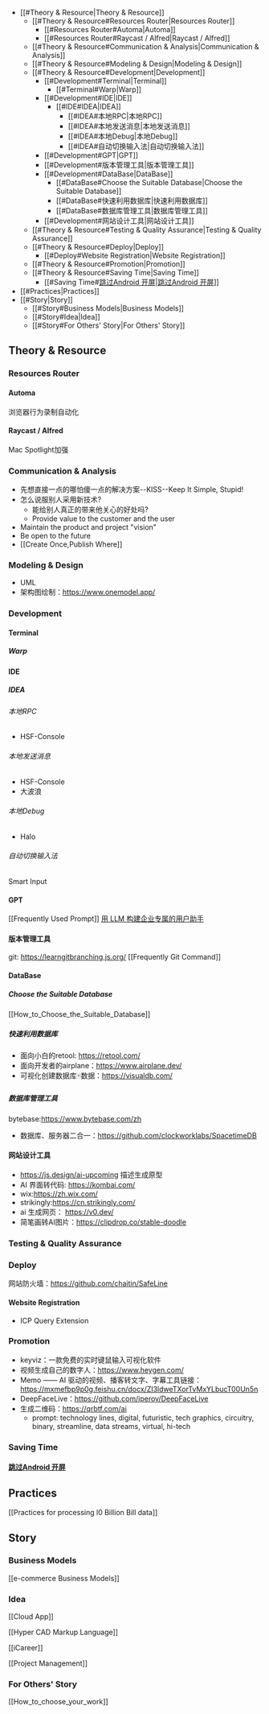 - [[#Theory & Resource|Theory & Resource]]
	- [[#Theory & Resource#Resources Router|Resources Router]]
		- [[#Resources Router#Automa|Automa]]
		- [[#Resources Router#Raycast / Alfred|Raycast / Alfred]]
	- [[#Theory & Resource#Communication & Analysis|Communication & Analysis]]
	- [[#Theory & Resource#Modeling & Design|Modeling & Design]]
	- [[#Theory & Resource#Development|Development]]
		- [[#Development#Terminal|Terminal]]
			- [[#Terminal#Warp|Warp]]
		- [[#Development#IDE|IDE]]
			- [[#IDE#IDEA|IDEA]]
				- [[#IDEA#本地RPC|本地RPC]]
				- [[#IDEA#本地发送消息|本地发送消息]]
				- [[#IDEA#本地Debug|本地Debug]]
				- [[#IDEA#自动切换输入法|自动切换输入法]]
		- [[#Development#GPT|GPT]]
		- [[#Development#版本管理工具|版本管理工具]]
		- [[#Development#DataBase|DataBase]]
			- [[#DataBase#Choose the Suitable Database|Choose the Suitable Database]]
			- [[#DataBase#快速利用数据库|快速利用数据库]]
			- [[#DataBase#数据库管理工具|数据库管理工具]]
		- [[#Development#网站设计工具|网站设计工具]]
	- [[#Theory & Resource#Testing & Quality Assurance|Testing & Quality Assurance]]
	- [[#Theory & Resource#Deploy|Deploy]]
		- [[#Deploy#Website Registration|Website Registration]]
	- [[#Theory & Resource#Promotion|Promotion]]
	- [[#Theory & Resource#Saving Time|Saving Time]]
		- [[#Saving Time#[跳过Android 开屏](https://github.com/zfdang/Android-Touch-Helper)|[跳过Android 开屏](https://github.com/zfdang/Android-Touch-Helper)]]
- [[#Practices|Practices]]
- [[#Story|Story]]
	- [[#Story#Business Models|Business Models]]
	- [[#Story#Idea|Idea]]
	- [[#Story#For Others' Story|For Others' Story]]


## Theory & Resource
### Resources Router
#### Automa
浏览器行为录制自动化
#### Raycast / Alfred
Mac Spotlight加强

### Communication & Analysis
- 先想直接一点的哪怕傻一点的解决方案--KISS--Keep It Simple, Stupid!
- 怎么说服别人采用新技术?
	- 能给别人真正的带来他关心的好处吗?
	- Provide value to the customer and the user    
- Maintain the product and project "vision"
- Be open to the future 
- [[Create Once,Publish Where]]
### Modeling & Design
- UML
- 架构图绘制：https://www.onemodel.app/
### Development
#### Terminal
##### Warp

#### IDE
##### IDEA
###### 本地RPC
- HSF-Console
###### 本地发送消息
- HSF-Console
- 大波浪
###### 本地Debug
- Halo
###### 自动切换输入法
Smart Input

#### GPT
[[Frequently Used Prompt]]
[用 LLM 构建企业专属的用户助手](https://mp.weixin.qq.com/s/bpeszhmyMC_aRHt1fb0NLA)

#### 版本管理工具
git: https://learngitbranching.js.org/
[[Frequently Git Command]]

#### DataBase
##### Choose the Suitable Database
[[How_to_Choose_the_Suitable_Database]]
##### 快速利用数据库
- 面向小白的retool: https://retool.com/
- 面向开发者的airplane：https://www.airplane.dev/
- 可视化创建数据库🀄️数据：https://visualdb.com/
##### 数据库管理工具
bytebase:https://www.bytebase.com/zh
- 数据库、服务器二合一：https://github.com/clockworklabs/SpacetimeDB
#### 网站设计工具
- https://js.design/ai-upcoming 描述生成原型
- AI 界面转代码: https://kombai.com/
- wix:https://zh.wix.com/
- strikingly:https://cn.strikingly.com/
- ai 生成网页： https://v0.dev/
- 简笔画转AI图片：https://clipdrop.co/stable-doodle

### Testing & Quality Assurance

### Deploy
网站防火墙：https://github.com/chaitin/SafeLine
#### Website Registration
- ICP Query Extension
### Promotion
- keyviz：一款免费的实时键鼠输入可视化软件
- 视频生成自己的数字人：https://www.heygen.com/
- Memo —— AI 驱动的视频、播客转文字、字幕工具链接：https://mxmefbp9p0g.feishu.cn/docx/ZI3ldweTXorTvMxYLbucT00Un5n
- DeepFaceLive：https://github.com/iperov/DeepFaceLive
- 生成二维码：https://qrbtf.com/ai
	- prompt: technology lines, digital, futuristic, tech graphics, circuitry, binary, streamline, data streams, virtual, hi-tech
### Saving Time
#### [跳过Android 开屏](https://github.com/zfdang/Android-Touch-Helper)

## Practices
[[Practices for processing l0 Billion Bill data]]

## Story
### Business Models
[[e-commerce Business Models]]

### Idea
[[Cloud App]]

[[Hyper CAD Markup Language]]

[[iCareer]]

[[Project Management]]

### For Others' Story
[[How_to_choose_your_work]]